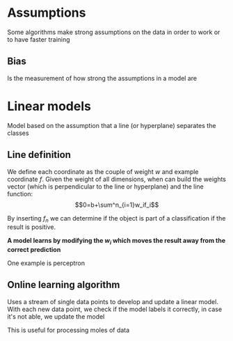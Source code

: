# Assumptions
Some algorithms make strong assumptions on the data in order to work or to have faster training
## Bias
Is the measurement of how strong the assumptions in a model are

# Linear models
Model based on the assumption that a line (or hyperplane) separates the classes


## Line definition
We define each coordinate as the couple of weight $w$ and example coordinate $f$. Given the weight of all dimensions, when can build the weights vector (which is perpendicular to the line or hyperplane) and the line function: 
$$0=b+\sum^n_{i=1}w_if_i$$

By inserting $f_n$ we can determine if the object is part of a classification if the result is positive.

**A model learns by modifying the $w_i$ which moves the result away from the correct prediction** 

One example is perceptron

## Online learning algorithm
Uses a stream of single data points to develop and update a linear model. With each new data point, we check if the model labels it correctly, in case it's not able, we update the model

This is useful for processing moles of data